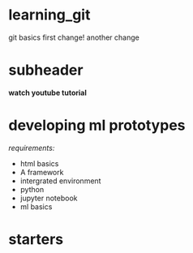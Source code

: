 # learning_git
git basics
first change!
another change

# subheader
**watch youtube tutorial**

# developing ml prototypes
*requirements:*
- html basics
- A framework
- intergrated environment
- python
- jupyter notebook
- ml basics
# starters
